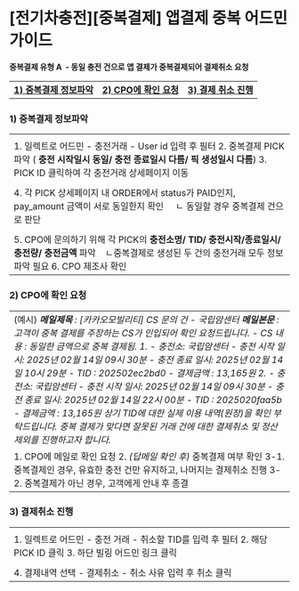 # [전기차충전][중복결제] 앱결제 중복 어드민 가이드

**중복결제 유형 A  - 동일 충전 건으로 앱 결제가 중복결제되어 결제취소 요청**

|  |  |  |
| --- | --- | --- |
| [**1) 중복결제 정보파악**](#h_01JRA6DPHJGFFBZ6X0S33NQNA7) | [**2) CPO에 확인 요청**](#h_01JRA6DWVCGW9YMMKH5QA4JAAS) | [**3) 결제 취소 진행**](#h_01JRA6DZYSCB32BAXJ972QNM2R) |

### 

### ********1) 중복결제 정보파악********

|  |
| --- |
|  |
| 1. 일렉트로 어드민 - 충전거래 - User id 입력 후 필터 2. 중복결제 PICK 파악 ( **충전 시작일시 동일/ 충전 종료일시 다름/ 픽 생성일시 다름**) 3. PICK ID 클릭하여 각 충전거래 상세페이지 이동 |
|  |
| 4. 각 PICK 상세페이지 내 ORDER에서 status가 PAID인지, pay\_amount 금액이 서로 동일한지 확인     ㄴ 동일할 경우 중복결제 건으로 판단 |
|  |
| 5. CPO에 문의하기 위해 각 PICK의 **충전소명/ TID/ 충전시작/종료일시/ 충전량/ 충전금액** 파악    ㄴ중복결제로 생성된 두 건의 충전거래 모두 정보 파악 필요 6. CPO 제조사 확인 |

### ********2) CPO에 확인 요청********

|  |
| --- |
| (예시) ***메일제목** : [카카오모빌리티] CS 문의 건 - 국립암센터*  ***메일본문** : 고객이 중복 결제를 주장하는 CS가 인입되어 확인 요청드립니다.* *- CS 내용 : 동일한 금액으로 중복 결제됨.* *1.* *- 충전소: 국립암센터* *- 충전 시작 일시: 2025년 02월 14일 09시 30분* *- 충전 종료 일시: 2025년 02월 14일 10시 29분* *- TID : 202502ec2bd0* *- 결제금액 : 13,165원* *2.* *- 충전소: 국립암센터* *- 충전 시작 일시: 2025년 02월 14일 09시 30분* *- 충전 종료 일시: 2025년 02월 14일 22시 00분* *- TID : 2025020faa5b* *- 결제금액 : 13,165원* *상기 TID에 대한 실제 이용 내역(원장)을 확인 부탁드립니다.* *중복 결제가 맞다면 잘못된 거래 건에 대한 결제취소 및 정산 제외를 진행하고자 합니다.* |
| 1. CPO에 메일로 확인 요청 2. *(답메일 확인 후)* 중복결제 여부 확인 3-1. 중복결제인 경우, 유효한 충전 건만 유지하고, 나머지는 결제취소 진행 3-2. 중복결제가 아닌 경우, 고객에게 안내 후 종결 |

### ********3) 결제취소 진행********

|  |
| --- |
|  |
| 1. 일렉트로 어드민 - 충전 거래 - 취소할 TID를 입력 후 필터 2. 해당 PICK ID 클릭 3. 하단 빌링 어드민 링크 클릭 |
|  |
| 4. 결제내역 선택 - 결제취소 - 취소 사유 입력 후 취소 클릭 |